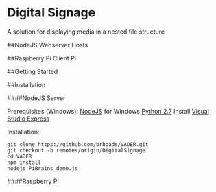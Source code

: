 Digital Signage
===
A solution for displaying media in a nested file structure

##NodeJS Webserver
Hosts

##Raspberry Pi Client
Pi

##Getting Started

##Installation

####NodeJS Server

Prerequisites (Windows):
	[NodeJS](http://nodejs.org/download/) for Windows
	[Python 2.7](http://python.org/download/)
	Install [Visual Studio Express](http://www.microsoft.com/visualstudio/eng/downloads#d-2010-express)

Installation:

	git clone https://github.com/brhoads/VADER.git
	git checkout -b remotes/origin/DigitalSignage
	cd VADER
	npm install
	nodejs PiBrains_demo.js
	
####Raspberry Pi
